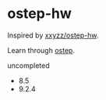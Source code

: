 # ostep-hw
Inspired by [xxyzz/ostep-hw](https://github.com/xxyzz/ostep-hw).

Learn through [ostep](http://pages.cs.wisc.edu/~remzi/OSTEP/).

uncompleted
- 8.5
- 9.2.4